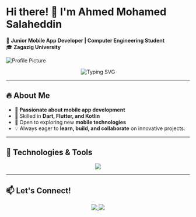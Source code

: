 # Hi there! 👋 I'm Ahmed Mohamed Salaheddin  

🚀 **Junior Mobile App Developer | Computer Engineering Student**  
🎓 **Zagazig University**  

![Profile Picture](https://your-image-url.com)  

<p align="center">
  <img src="https://readme-typing-svg.herokuapp.com?font=Fira+Code&size=22&pause=1000&color=F78C6C&center=true&vCenter=true&width=600&lines=Passionate+Mobile+App+Developer;Skilled+in+Dart%2C+Flutter%2C+and+Kotlin;Exploring+New+Technologies+Everyday!+🚀" alt="Typing SVG" />
</p>

---

## 🔥 About Me  
- 🔹 **Passionate about mobile app development**  
- 🔹 Skilled in **Dart, Flutter, and Kotlin**  
- 🔹 Open to exploring new **mobile technologies**  
- 💡 Always eager to **learn, build, and collaborate** on innovative projects.  

---

## 🚀 Technologies & Tools  
<p align="center">
  <img src="https://skillicons.dev/icons?i=dart,flutter,kotlin,androidstudio,git,github,vscode,figma" />
</p>

---

## 📫 Let's Connect!  
<p align="center">
  <a href="https://github.com/yourusername">
    <img src="https://img.shields.io/badge/GitHub-Profile-informational?style=flat&logo=github&color=181717" />
  </a>
  <a href="https://www.linkedin.com/in/ahmed-salah-519170220/">
    <img src="https://img.shields.io/badge/LinkedIn-Profile-blue?style=flat&logo=linkedin" />
  </a>
</p>
